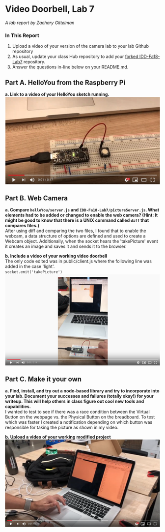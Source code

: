 # Video Doorbell, Lab 7

*A lab report by Zachary Gittelman*

### In This Report

1. Upload a video of your version of the camera lab to your lab Github repository
1. As usual, update your class Hub repository to add your [forked IDD-Fa18-Lab7](/FAR-Lab/IDD-Fa18-Lab7) repository.
1. Answer the questions in-line below on your README.md.

## Part A. HelloYou from the Raspberry Pi

**a. Link to a video of your HelloYou sketch running.**
[![Thumb](https://github.com/zachgitt/IDD-Fa19-Lab7/blob/master/thumb.png)](https://youtu.be/kX_qeujrImk)


## Part B. Web Camera
**a. Compare `helloYou/server.js` and `IDD-Fa18-Lab7/pictureServer.js`. What elements had to be added or changed to enable the web camera? (Hint: It might be good to know that there is a UNIX command called `diff` that compares files.)** <br>
After using diff and comparing the two files, I found that to enable the webcam, a data structure of options are defined and used to create a Webcam object. Additionally, when the socket hears the 'takePicture' event it creates an image and saves it and sends it to the browser.

**b. Include a video of your working video doorbell** <br>
The only code edited was in public/client.js where the following line was added in the case 'light'. <br>
`socket.emit('takePicture')`
[![Thumb](https://github.com/zachgitt/IDD-Fa19-Lab7/blob/master/web_thumb.png)](https://youtu.be/59-ZnLk0sHs)


## Part C. Make it your own

**a. Find, install, and try out a node-based library and try to incorporate into your lab. Document your successes and failures (totally okay!) for your writeup. This will help others in class figure out cool new tools and capabilities.** <br>
I wanted to test to see if there was a race condition between the Virtual Button on the webpage vs. the Physical Button on the breadboard. To test which was faster I created a notification depending on which button was responsible for taking the picture as shown in my video.

**b. Upload a video of your working modified project** <br>
[![Thumb](https://github.com/zachgitt/IDD-Fa19-Lab7/blob/master/race.png)](https://youtu.be/ZkSpn88RAd4)


